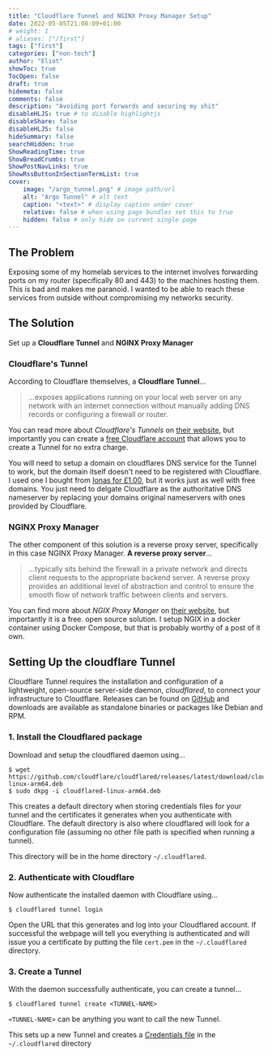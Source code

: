 ```yaml
---
title: "Cloudflare Tunnel and NGINX Proxy Manager Setup"
date: 2022-05-05T21:08:09+01:00
# weight: 1
# aliases: ["/first"]
tags: ["first"]
categories: ["non-tech"]
author: "Eliot"
showToc: true
TocOpen: false
draft: true
hidemeta: false
comments: false
description: "Avoiding port forwards and securing my shit"
disableHLJS: true # to disable highlightjs
disableShare: false
disableHLJS: false
hideSummary: false
searchHidden: true
ShowReadingTime: true
ShowBreadCrumbs: true
ShowPostNavLinks: true
ShowRssButtonInSectionTermList: true
cover:
    image: "/argo_tunnel.png" # image path/url
    alt: "Argo Tunnel" # alt text
    caption: "<text>" # display caption under cover
    relative: false # when using page bundles set this to true
    hidden: false # only hide on current single page
---
```

## The Problem
Exposing some of my homelab services to the internet involves forwarding ports on my router (specifically 80 and 443) to the machines hosting them.  This is bad and makes me paranoid.  I wanted to be able to reach these services from outside without compromising my networks security.

## The Solution
Set up a **Cloudflare Tunnel** and **NGINX Proxy Manager**

### Cloudflare's Tunnel
According to Cloudflare themselves, a **Cloudflare Tunnel**...

>  ...exposes applications running on your local web server on any network with an internet connection without manually adding DNS records or configuring a firewall or router.

You can read more about *Cloudflare's Tunnels* on [their website](https://www.cloudflare.com/en-gb/products/tunnel/), but importantly you can create a [free Cloudflare account](https://www.cloudflare.com/plans/free/) that allows you to create a Tunnel for no extra charge.

You will need to setup a domain on cloudflares DNS service for the Tunnel to work, but the domain itself doesn't need to be registered with Cloudflare.  I used one I bought from [Ionas for £1.00](https://www.ionos.co.uk/domains/domain-names), but it works just as well with free domains.  You just need to delgate Cloudflare as the authoritative DNS nameserver by replacing your domains original nameservers with ones provided by Cloudflare.

### NGINX Proxy Manager
The other component of this solution is a reverse proxy server, specifically in this case NGINX Proxy Manager.  **A reverse proxy server**...

> ...typically sits behind the firewall in a private network and directs client requests to the appropriate backend server. A reverse proxy provides an additional level of abstraction and control to ensure the smooth flow of network traffic between clients and servers.

You can find more about *NGIX Proxy Manger* on [their website](https://nginxproxymanager.com/), but importantly it is a free. open source solution. I setup NGIX in a docker container using Docker Compose, but that is probably worthy of a post of it own.

## Setting Up the cloudflare Tunnel
Cloudflare Tunnel requires the installation and configuration of a lightweight, open-source server-side daemon, *cloudflared*, to connect your infrastructure to Cloudflare.  Releases can be found on [GitHub](https://github.com/cloudflare/cloudflared/releases) and downloads are available as standalone binaries or packages like Debian and RPM.

### 1. Install the Cloudflared package

Download and setup the cloudflared daemon using...

```
$ wget https://github.com/cloudflare/cloudflared/releases/latest/download/cloudflared-linux-arm64.deb
$ sudo dkpg -i cloudflared-linux-arm64.deb
```
This creates a default directory when storing credentials files for your tunnel and the certificates it generates when you authenticate with Cloudflare.  The default directory is also where cloudflared will look for a configuration file (assuming no other file path is specified when running a tunnel).

This directory will be in the home directory `~/.cloudflared`.


### 2. Authenticate with Cloudflare
Now authenticate the installed daemon with Cloudflare using...

```
$ cloudflared tunnel login
```
Open the URL that this generates and log into your Cloudflared account.  If successful the webpage will tell you everything is authenticated and will issue you a certificate by putting the file `cert.pem` in the `~/.cloudflared` directory.

### 3. Create a Tunnel
With the daemon successfully authenticate, you can create a tunnel...

```
$ cloudflared tunnel create <TUNNEL-NAME>
```
`<TUNNEL-NAME>` can be anything you want to call the new Tunnel.

This sets up a new Tunnel and creates a [Credentials file](https://developers.cloudflare.com/cloudflare-one/connections/connect-apps/install-and-setup/tunnel-useful-terms#credentials-file) in the `~/.cloudflared` directory 